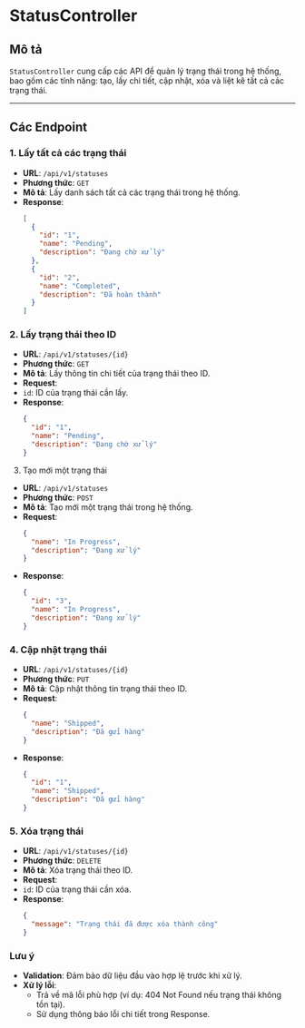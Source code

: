 # **StatusController**

## **Mô tả**
`StatusController` cung cấp các API để quản lý trạng thái trong hệ thống, bao gồm các tính năng: tạo, lấy chi tiết, cập nhật, xóa và liệt kê tất cả các trạng thái.

---

## **Các Endpoint**

### **1. Lấy tất cả các trạng thái**
- **URL**: `/api/v1/statuses`
- **Phương thức**: `GET`
- **Mô tả**: Lấy danh sách tất cả các trạng thái trong hệ thống.
- **Response**:
  ```json
  [
    {
      "id": "1",
      "name": "Pending",
      "description": "Đang chờ xử lý"
    },
    {
      "id": "2",
      "name": "Completed",
      "description": "Đã hoàn thành"
    }
  ]
### 2. **Lấy trạng thái theo ID**
- **URL**: `/api/v1/statuses/{id}`
- **Phương thức**: `GET`
- **Mô tả**: Lấy thông tin chi tiết của trạng thái theo ID.
- **Request**:
- `id`: ID của trạng thái cần lấy.
- **Response**:
    ```json
    {
      "id": "1",
      "name": "Pending",
      "description": "Đang chờ xử lý"
    }
3. Tạo mới một trạng thái
- **URL**: `/api/v1/statuses`
- **Phương thức**: `POST`
- **Mô tả**: Tạo mới một trạng thái trong hệ thống.
- **Request**:
    ```json
    {
      "name": "In Progress",
      "description": "Đang xử lý"
    }
- **Response**:
    ```json
    {
      "id": "3",
      "name": "In Progress",
      "description": "Đang xử lý"
    }
### 4. **Cập nhật trạng thái**
- **URL**: `/api/v1/statuses/{id}`
- **Phương thức**: `PUT`
- **Mô tả**: Cập nhật thông tin trạng thái theo ID.
- **Request**:
    ```json
    {
      "name": "Shipped",
      "description": "Đã gửi hàng"
    }
- **Response**:
    ```json
    {
      "id": "1",
      "name": "Shipped",
      "description": "Đã gửi hàng"
    }
### 5. **Xóa trạng thái**
- **URL**: `/api/v1/statuses/{id}`
- **Phương thức**: `DELETE`
- **Mô tả**: Xóa trạng thái theo ID.
- **Request**:
- `id`: ID của trạng thái cần xóa.
- **Response**:
    ```json
    {
      "message": "Trạng thái đã được xóa thành công"
    }
### **Lưu ý**
- **Validation**: Đảm bảo dữ liệu đầu vào hợp lệ trước khi xử lý.
- **Xử lý lỗi**:
  - Trả về mã lỗi phù hợp (ví dụ: 404 Not Found nếu trạng thái không tồn tại).
  - Sử dụng thông báo lỗi chi tiết trong Response.





